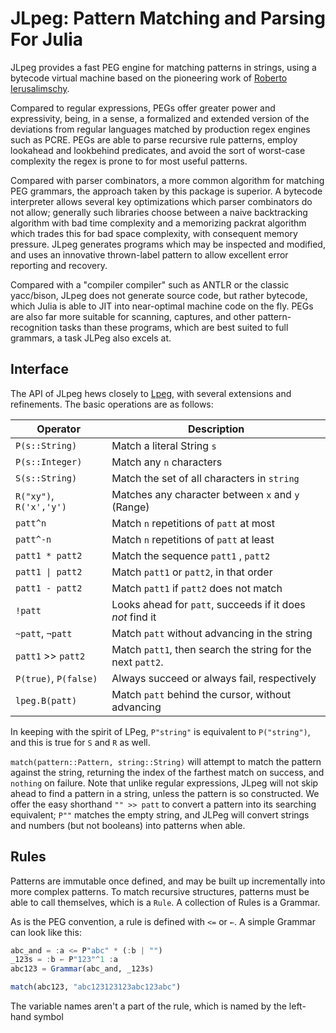 # JLpeg: Pattern Matching and Parsing For Julia

JLpeg provides a fast PEG engine for matching patterns in strings, using a bytecode virtual machine based on the pioneering work of [Roberto Ierusalimschy](https://www.inf.puc-rio.br/~roberto/docs/peg.pdf).

Compared to regular expressions, PEGs offer greater power and expressivity, being, in a sense, a formalized and extended version of the deviations from regular languages matched by production regex engines such as PCRE.  PEGs are able to parse recursive rule patterns, employ lookahead and lookbehind predicates, and avoid the sort of worst-case complexity the regex is prone to for most useful patterns.

Compared with parser combinators, a more common algorithm for matching PEG grammars, the approach taken by this package is superior.  A bytecode interpreter allows several key optimizations which parser combinators do not allow; generally such libraries choose between a naive backtracking algorithm with bad time complexity and a memorizing packrat algorithm which trades this for bad space complexity, with consequent memory pressure.  JLpeg generates programs which may be inspected and modified, and uses an innovative thrown-label pattern to allow excellent error reporting and recovery.

Compared with a "compiler compiler" such as ANTLR or the classic yacc/bison, JLpeg does not generate source code, but rather bytecode, which Julia is able to JIT into near-optimal machine code on the fly.  PEGs are also far more suitable for scanning, captures, and other pattern-recognition tasks than these programs, which are best suited to full grammars, a task JLPeg also excels at.


## Interface

The API of JLpeg hews closely to [Lpeg](http://www.inf.puc-rio.br/~roberto/lpeg/), with several extensions and refinements.  The basic operations are as follows:

| Operator                | Description                                                 |
| ----------------------- | ----------------------------------------------------------- |
| `P(s::String)`          | Match a literal String `s`                                  |
| `P(s::Integer)`         | Match any `n` characters                                    |
| `S(s::String)`          | Match the set of all characters in `string`                 |
| `R("xy")`, `R('x','y')` | Matches any character between `x` and `y` (Range)           |
| `patt^n`                | Match `n` repetitions of `patt` at most                     |
| `patt^-n`               | Match `n` repetitions of `patt` at least                    |
| `patt1 * patt2`         | Match the sequence `patt1` , `patt2`                        |
| `patt1 \| patt2`        | Match `patt1` or `patt2`, in that order                     |
| `patt1 - patt2`         | Match `patt1` if `patt2` does not match                     |
| `!patt`                 | Looks ahead for `patt`, succeeds if it does *not* find it   |
| `~patt`, `¬patt`        | Match `patt` without advancing in the string                |
| `patt1` >> `patt2`      | Match `patt1`, then search the string for the next `patt2`. |
| `P(true)`, `P(false)`   | Always succeed or always fail, respectively                 |
| `lpeg.B(patt)`          | Match `patt` behind the cursor, without advancing           |

In keeping with the spirit of LPeg, `P"string"` is equivalent to `P("string")`, and this is true for `S` and `R` as well.

`match(pattern::Pattern, string::String)` will attempt to match the pattern against the string, returning the index of the farthest match on success, and `nothing` on failure.  Note that unlike regular expressions, JLpeg will not skip ahead to find a pattern in a string, unless the pattern is so constructed.  We offer the easy shorthand `"" >> patt` to convert a pattern into its searching equivalent; `P""` matches the empty string, and JLPeg will convert strings and numbers (but not booleans) into patterns when able.


## Rules

Patterns are immutable once defined, and may be built up incrementally into more complex patterns.  To match recursive structures, patterns must be able to call themselves, which is a `Rule`.  A collection of Rules is a Grammar.

As is the PEG convention, a rule is defined with `<=` or `←`.  A simple Grammar can look like this:

```julia
abc_and = :a <= P"abc" * (:b | "")
_123s = :b ← P"123"^1 :a
abc123 = Grammar(abc_and, _123s)

match(abc123, "abc123123123abc123abc")
```

The variable names aren't a part of the rule, which is named by the left-hand symbol